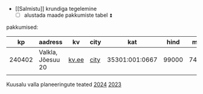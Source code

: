 
- [[Salmistu]] krundiga tegelemine
	- [ ] alustada maade pakkumiste tabel ⏫ 

pakkumised:

| kp     | aadress           | kv                                                                                         | city                                                                                                                   | kat            | hind  | m2   |
| ------ | ----------------- | ------------------------------------------------------------------------------------------ | ---------------------------------------------------------------------------------------------------------------------- | -------------- | ----- | ---- |
| 240402 | Valkla, Jõesuu 20 | [kv.ee](https://www.kv.ee/eksklusiivne-pakkumine-looduskaunis-valkla-rannapi-3629786.html) | [city](https://www.city24.ee/real-estate/land-lots-for-sale/harju-maakond-kuusalu-vald-valkla-kula-joesuu-tee/4578793) | 35301:001:0667 | 99000 | 7474 |
|        |                   |                                                                                            |                                                                                                                        |                |       |      |
Kuusalu valla planeeringute teated [2024](https://www.kuusalu.ee/planeeringute-teated-2024) [2023](https://www.kuusalu.ee/planeeringute-teated-2023)